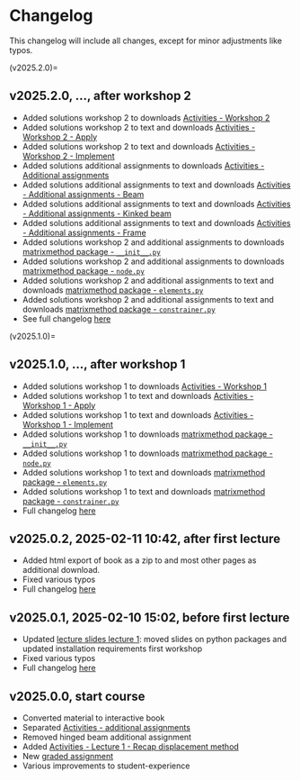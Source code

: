 # Changelog

This changelog will include all changes, except for minor adjustments like typos.

(v2025.2.0)=
## v2025.2.0, ..., after workshop 2
- Added solutions workshop 2 to downloads [Activities - Workshop 2](./workshop2.md)
- Added solutions workshop 2 to text and downloads [Activities - Workshop 2 - Apply](./workshop2/Workshop_2_Apply.ipynb)
- Added solutions workshop 2 to text and downloads [Activities - Workshop 2 - Implement](./workshop2/Workshop_2_Implement.ipynb)
- Added solutions additional assignments to downloads [Activities - Additional assignments](./additional.md)
- Added solutions additional assignments to text and downloads [Activities - Additional assignments - Beam](./additional/beam.ipynb)
- Added solutions additional assignments to text and downloads [Activities - Additional assignments - Kinked beam](./additional/beam_kinked.ipynb)
- Added solutions additional assignments to text and downloads [Activities - Additional assignments - Frame](./additional/frame.ipynb)
- Added solutions workshop 2 and additional assignments to downloads [matrixmethod package - `__init__.py`](./matrixmethod/__init__.md)
- Added solutions workshop 2 and additional assignments to downloads [matrixmethod package - `node.py`](./matrixmethod/node.md)
- Added solutions workshop 2 and additional assignments to text and downloads [matrixmethod package - `elements.py`](./matrixmethod/elements.md)
- Added solutions workshop 2 and additional assignments to text and downloads [matrixmethod package - `constrainer.py`](./matrixmethod/constrainer.md)
- See full changelog [here](TBP)

(v2025.1.0)=
## v2025.1.0, ..., after workshop 1
- Added solutions workshop 1 to downloads [Activities - Workshop 1](./workshop1.md)
- Added solutions workshop 1 to text and downloads [Activities - Workshop 1 - Apply](./workshop1/Workshop_1_Apply.ipynb)
- Added solutions workshop 1 to text and downloads [Activities - Workshop 1 - Implement](./workshop1/Workshop_1_Implement.ipynb)
- Added solutions workshop 1 to downloads [matrixmethod package - `__init__.py`](./matrixmethod/__init__.md)
- Added solutions workshop 1 to downloads [ matrixmethod package - `node.py`](./matrixmethod/node.md)
- Added solutions workshop 1 to text and downloads [matrixmethod package - `elements.py`](./matrixmethod/elements.md)
- Added solutions workshop 1 to text and downloads [matrixmethod package - `constrainer.py`](./matrixmethod/constrainer.md)
- Full changelog [here](https://github.com/CIEM5000-2025/book/releases/tag/v2025.1.0)

## v2025.0.2, 2025-02-11 10:42, after first lecture
- Added html export of book as a zip to [](./course_information.md) and most other pages as additional download.
- Fixed various typos
- Full changelog [here](https://github.com/CIEM5000-2025/book/releases/tag/v2025.0.2)

## v2025.0.1, 2025-02-10 15:02, before first lecture
- Updated [lecture slides lecture 1](./lecture1.md): moved slides on python packages and updated installation requirements first workshop
- Fixed various typos
- Full changelog [here](https://github.com/CIEM5000-2025/book/releases/tag/v2025.0.1)

## v2025.0.0, start course
- Converted material to interactive book
- Separated [Activities - additional assignments](./additional.md)
- Removed hinged beam additional assignment
- Added [Activities - Lecture 1 - Recap displacement method](./lecture1/displacement.md)
- New [graded assignment](./assignment.md)
- Various improvements to student-experience
